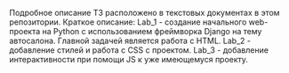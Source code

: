 Подробное описание ТЗ расположено в текстовых документах в этом репозитории.
Краткое описание:
Lab_1 - создание начального web-проекта на Python с использованием фреймворка Django на тему автосалона. Главной задачей является работа с HTML.
Lab_2 - добавление стилей и работа с CSS с проектом.
Lab_3 - добавление интерактивности при помощи JS к уже имеющемуся проекту.
